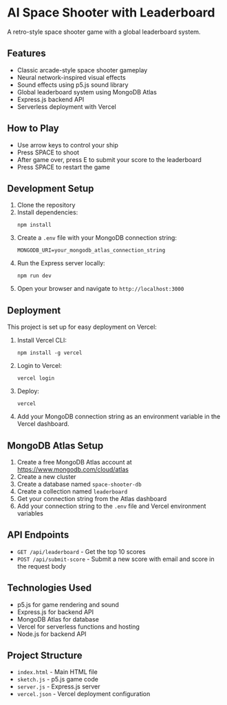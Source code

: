 # AI Space Shooter with Leaderboard

A retro-style space shooter game with a global leaderboard system.

## Features

- Classic arcade-style space shooter gameplay
- Neural network-inspired visual effects
- Sound effects using p5.js sound library
- Global leaderboard system using MongoDB Atlas
- Express.js backend API
- Serverless deployment with Vercel

## How to Play

- Use arrow keys to control your ship
- Press SPACE to shoot
- After game over, press E to submit your score to the leaderboard
- Press SPACE to restart the game

## Development Setup

1. Clone the repository
2. Install dependencies:
   ```
   npm install
   ```
3. Create a `.env` file with your MongoDB connection string:
   ```
   MONGODB_URI=your_mongodb_atlas_connection_string
   ```
4. Run the Express server locally:
   ```
   npm run dev
   ```
5. Open your browser and navigate to `http://localhost:3000`

## Deployment

This project is set up for easy deployment on Vercel:

1. Install Vercel CLI:
   ```
   npm install -g vercel
   ```
2. Login to Vercel:
   ```
   vercel login
   ```
3. Deploy:
   ```
   vercel
   ```
4. Add your MongoDB connection string as an environment variable in the Vercel dashboard.

## MongoDB Atlas Setup

1. Create a free MongoDB Atlas account at https://www.mongodb.com/cloud/atlas
2. Create a new cluster
3. Create a database named `space-shooter-db`
4. Create a collection named `leaderboard`
5. Get your connection string from the Atlas dashboard
6. Add your connection string to the `.env` file and Vercel environment variables

## API Endpoints

- `GET /api/leaderboard` - Get the top 10 scores
- `POST /api/submit-score` - Submit a new score with email and score in the request body

## Technologies Used

- p5.js for game rendering and sound
- Express.js for backend API
- MongoDB Atlas for database
- Vercel for serverless functions and hosting
- Node.js for backend API

## Project Structure

- `index.html` - Main HTML file
- `sketch.js` - p5.js game code
- `server.js` - Express.js server
- `vercel.json` - Vercel deployment configuration
